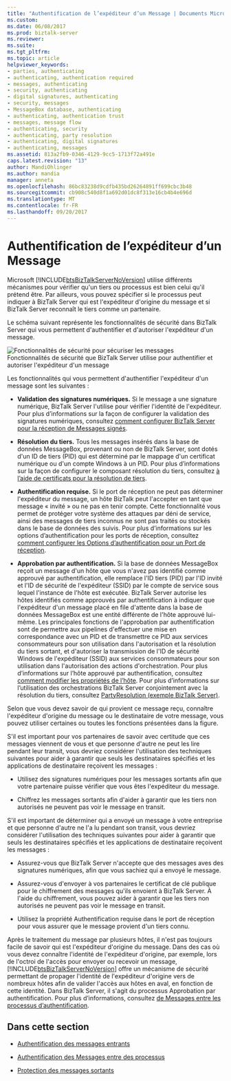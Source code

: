 ```yaml
---
title: "Authentification de l’expéditeur d’un Message | Documents Microsoft"
ms.custom: 
ms.date: 06/08/2017
ms.prod: biztalk-server
ms.reviewer: 
ms.suite: 
ms.tgt_pltfrm: 
ms.topic: article
helpviewer_keywords:
- parties, authenticating
- authenticating, authentication required
- messages, authenticating
- security, authenticating
- digital signatures, authenticating
- security, messages
- MessageBox database, authenticating
- authenticating, authentication trust
- messages, message flow
- authenticating, security
- authenticating, party resolution
- authenticating, digital signatures
- authenticating, messages
ms.assetid: 813a2fb9-0346-4129-9cc5-1713f72a491e
caps.latest.revision: "13"
author: MandiOhlinger
ms.author: mandia
manager: anneta
ms.openlocfilehash: 86bc83238d9cdfb435bd26264891ff699cbc3b48
ms.sourcegitcommit: cb908c540d8f1a692d01dc8f313e16cb4b4e696d
ms.translationtype: MT
ms.contentlocale: fr-FR
ms.lasthandoff: 09/20/2017
---
```

# <a name="authenticating-the-sender-of-a-message"></a>Authentification de l’expéditeur d’un Message
Microsoft [!INCLUDE[btsBizTalkServerNoVersion](../includes/btsbiztalkservernoversion-md.md)] utilise différents mécanismes pour vérifier qu'un tiers ou processus est bien celui qu'il prétend être. Par ailleurs, vous pouvez spécifier si le processus peut indiquer à BizTalk Server qui est l'expéditeur d'origine du message et si BizTalk Server reconnaît le tiers comme un partenaire.  
  
 Le schéma suivant représente les fonctionnalités de sécurité dans BizTalk Server qui vous permettent d'authentifier et d'autoriser l'expéditeur d'un message.  
  
 ![Fonctionnalités de sécurité pour sécuriser les messages](../core/media/ebiz-plan-secoverview.gif "ebiz_plan_secoverview")  
Fonctionnalités de sécurité que BizTalk Server utilise pour authentifier et autoriser l'expéditeur d'un message  
  
 Les fonctionnalités qui vous permettent d'authentifier l'expéditeur d'un message sont les suivantes :  
  
-   **Validation des signatures numériques.** Si le message a une signature numérique, BizTalk Server l'utilise pour vérifier l'identité de l'expéditeur. Pour plus d’informations sur la façon de configurer la validation des signatures numériques, consultez [comment configurer BizTalk Server pour la réception de Messages signés](../core/how-to-configure-biztalk-server-for-receiving-signed-messages.md).  
  
-   **Résolution du tiers.** Tous les messages insérés dans la base de données MessageBox, provenant ou non de BizTalk Server, sont dotés d'un ID de tiers (PID) qui est déterminé par le mappage d'un certificat numérique ou d'un compte Windows à un PID. Pour plus d’informations sur la façon de configurer le composant résolution du tiers, consultez [à l’aide de certificats pour la résolution de tiers](../core/using-certificates-for-party-resolution.md).  
  
-   **Authentification requise.** Si le port de réception ne peut pas déterminer l'expéditeur du message, un hôte BizTalk peut l'accepter en tant que message « invité » ou ne pas en tenir compte. Cette fonctionnalité vous permet de protéger votre système des attaques par déni de service, ainsi des messages de tiers inconnus ne sont pas traités ou stockés dans le base de données des suivis. Pour plus d’informations sur les options d’authentification pour les ports de réception, consultez [comment configurer les Options d’authentification pour un Port de réception](../core/how-to-configure-authentication-options-for-a-receive-port.md).  
  
-   **Approbation par authentification.** Si la base de données MessageBox reçoit un message d'un hôte que vous n'avez pas identifié comme approuvé par authentification, elle remplace l'ID tiers (PID) par l'ID invité et l'ID de sécurité de l'expéditeur (SSID) par le compte de service sous lequel l'instance de l'hôte est exécutée. BizTalk Server autorise les hôtes identifiés comme approuvés par authentification à indiquer que l'expéditeur d'un message placé en file d'attente dans la base de données MessageBox est une entité différente de l'hôte approuvé lui-même. Les principales fonctions de l'approbation par authentification sont de permettre aux pipelines d'effectuer une mise en correspondance avec un PID et de transmettre ce PID aux services consommateurs pour son utilisation dans l'autorisation et la résolution du tiers sortant, et d'autoriser la transmission de l'ID de sécurité Windows de l'expéditeur (SSID) aux services consommateurs pour son utilisation dans l'autorisation des actions d'orchestration. Pour plus d’informations sur l’hôte approuvé par authentification, consultez [comment modifier les propriétés de l’hôte](../core/how-to-modify-host-properties.md). Pour plus d’informations sur l’utilisation des orchestrations BizTalk Server conjointement avec la résolution du tiers, consultez [PartyResolution (exemple BizTalk Server)](../core/partyresolution-biztalk-server-sample.md).  
  
 Selon que vous devez savoir de qui provient ce message reçu, connaître l'expéditeur d'origine du message ou le destinataire de votre message, vous pouvez utiliser certaines ou toutes les fonctions présentées dans la figure.  
  
 S'il est important pour vos partenaires de savoir avec certitude que ces messages viennent de vous et que personne d'autre ne peut les lire pendant leur transit, vous devriez considérer l'utilisation des techniques suivantes pour aider à garantir que seuls les destinataires spécifiés et les applications de destinataire reçoivent les messages :  
  
-   Utilisez des signatures numériques pour les messages sortants afin que votre partenaire puisse vérifier que vous êtes l'expéditeur du message.  
  
-   Chiffrez les messages sortants afin d'aider à garantir que les tiers non autorisés ne peuvent pas voir le message en transit.  
  
 S'il est important de déterminer qui a envoyé un message à votre entreprise et que personne d'autre ne l'a lu pendant son transit, vous devriez considérer l'utilisation des techniques suivantes pour aider à garantir que seuls les destinataires spécifiés et les applications de destinataire reçoivent les messages :  
  
-   Assurez-vous que BizTalk Server n'accepte que des messages aves des signatures numériques, afin que vous sachiez qui a envoyé le message.  
  
-   Assurez-vous d'envoyer à vos partenaires le certificat de clé publique pour le chiffrement des messages qu'ils envoient à BizTalk Server. À l'aide du chiffrement, vous pouvez aider à garantir que les tiers non autorisés ne peuvent pas voir le message en transit.  
  
-   Utilisez la propriété Authentification requise dans le port de réception pour vous assurer que le message provient d'un tiers connu.  
  
 Après le traitement du message par plusieurs hôtes, il n'est pas toujours facile de savoir qui est l'expéditeur d'origine du message. Dans des cas où vous devez connaître l'identité de l'expéditeur d'origine, par exemple, lors de l'octroi de l'accès pour envoyer ou recevoir un message, [!INCLUDE[btsBizTalkServerNoVersion](../includes/btsbiztalkservernoversion-md.md)] offre un mécanisme de sécurité permettant de propager l'identité de l'expéditeur d'origine vers de nombreux hôtes afin de valider l'accès aux hôtes en aval, en fonction de cette identité. Dans BizTalk Server, il s'agit du processus Approbation par authentification. Pour plus d’informations, consultez [de Messages entre les processus d’authentification](../core/authentication-of-messages-between-processes.md).  
  
## <a name="in-this-section"></a>Dans cette section  
  
-   [Authentification des messages entrants](../core/inbound-message-authentication.md)  
  
-   [Authentification des Messages entre des processus](../core/authentication-of-messages-between-processes.md)  
  
-   [Protection des messages sortants](../core/outbound-message-protection.md)